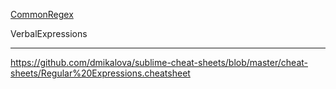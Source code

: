 
[CommonRegex][1]

VerbalExpressions

---
[1]:https://github.com/Jie-Yuan/CommonRegex



https://github.com/dmikalova/sublime-cheat-sheets/blob/master/cheat-sheets/Regular%20Expressions.cheatsheet
